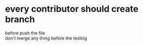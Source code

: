 # every contributor should create branch 
<p>before push the file<br>
don't merge any thing before the testing </p>
